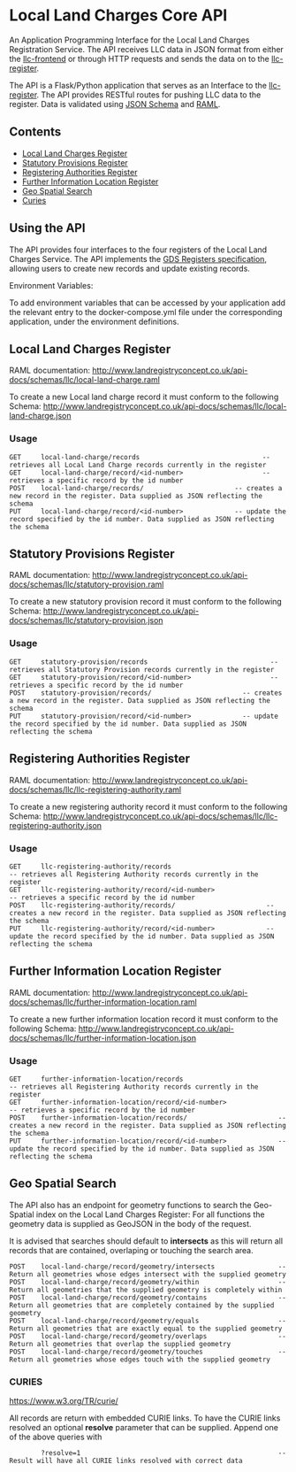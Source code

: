 # Local Land Charges Core API

An Application Programming Interface for the Local Land Charges Registration Service. The API receives LLC data in JSON format from either the [llc-frontend]() or through HTTP requests and sends the data on to the [llc-register]().

The API is a Flask/Python application that serves as an Interface to the [llc-register](). The API provides RESTful routes for pushing LLC data to the register.
Data is validated using [JSON Schema](http://json-schema.org) and [RAML](http://raml.org).

## Contents
- [Local Land Charges Register](#local-land-charges-register)
- [Statutory Provisions Register](#statutory-provisions-register)
- [Registering Authorities Register](#registering-authorities-register)
- [Further Information Location Register](#further-information-location-register)
- [Geo Spatial Search](#geo-spatial-search)
- [Curies](#curies)


## Using the API

The API provides four interfaces to the four registers of the Local Land Charges Service. The API implements the [GDS Registers specification](https://openregister.github.io/specification), allowing users to create new records and update existing records.

Environment Variables:

To add environment variables that can be accessed by your application add the relevant entry to the docker-compose.yml file under the corresponding application, under the environment definitions. 

## Local Land Charges Register

RAML documentation: http://www.landregistryconcept.co.uk/api-docs/schemas/llc/local-land-charge.raml

To create a new Local land charge record it must conform to the following Schema: http://www.landregistryconcept.co.uk/api-docs/schemas/llc/local-land-charge.json

### Usage

```
GET     local-land-charge/records                               -- retrieves all Local Land Charge records currently in the register
GET     local-land-charge/record/<id-number>                    -- retrieves a specific record by the id number
POST    local-land-charge/records/                       -- creates a new record in the register. Data supplied as JSON reflecting the schema
PUT     local-land-charge/record/<id-number>             -- update the record specified by the id number. Data supplied as JSON reflecting the schema
```


## Statutory Provisions Register

RAML documentation: http://www.landregistryconcept.co.uk/api-docs/schemas/llc/statutory-provision.raml

To create a new statutory provision record it must conform to the following Schema: http://www.landregistryconcept.co.uk/api-docs/schemas/llc/statutory-provision.json

### Usage

```
GET     statutory-provision/records                               -- retrieves all Statutory Provision records currently in the register
GET     statutory-provision/record/<id-number>                    -- retrieves a specific record by the id number
POST    statutory-provision/records/                       -- creates a new record in the register. Data supplied as JSON reflecting the schema
PUT     statutory-provision/record/<id-number>             -- update the record specified by the id number. Data supplied as JSON reflecting the schema
```


## Registering Authorities Register

RAML documentation: http://www.landregistryconcept.co.uk/api-docs/schemas/llc/llc-registering-authority.raml

To create a new registering authority record it must conform to the following Schema: http://www.landregistryconcept.co.uk/api-docs/schemas/llc/llc-registering-authority.json

### Usage

```
GET     llc-registering-authority/records                               -- retrieves all Registering Authority records currently in the register
GET     llc-registering-authority/record/<id-number>                    -- retrieves a specific record by the id number
POST    llc-registering-authority/records/                       -- creates a new record in the register. Data supplied as JSON reflecting the schema
PUT     llc-registering-authority/record/<id-number>             -- update the record specified by the id number. Data supplied as JSON reflecting the schema
```


## Further Information Location Register

RAML documentation: http://www.landregistryconcept.co.uk/api-docs/schemas/llc/further-information-location.raml

To create a new further information location record it must conform to the following Schema: http://www.landregistryconcept.co.uk/api-docs/schemas/llc/further-information-location.json

### Usage

```
GET     further-information-location/records                               -- retrieves all Registering Authority records currently in the register
GET     further-information-location/record/<id-number>                    -- retrieves a specific record by the id number
POST    further-information-location/records/                       -- creates a new record in the register. Data supplied as JSON reflecting the schema
PUT     further-information-location/record/<id-number>             -- update the record specified by the id number. Data supplied as JSON reflecting the schema
```


## Geo Spatial Search

The API also has an endpoint for geometry functions to search the Geo-Spatial index on the Local Land Charges Register:
For all functions the geometry data is supplied as GeoJSON in the body of the request.

It is advised that searches should default to **intersects** as this will return all records that are contained, overlaping or touching the search area.

```
POST    local-land-charge/record/geometry/intersects                -- Return all geometries whose edges intersect with the supplied geometry
POST    local-land-charge/record/geometry/within                    -- Return all geometries that the supplied geometry is completely within
POST    local-land-charge/record/geometry/contains                  -- Return all geometries that are completely contained by the supplied geometry
POST    local-land-charge/record/geometry/equals                    -- Return all geometries that are exactly equal to the supplied geometry
POST    local-land-charge/record/geometry/overlaps                  -- Return all geometries that overlap the supplied geometry
POST    local-land-charge/record/geometry/touches                   -- Return all geometries whose edges touch with the supplied geometry
```



### CURIES

https://www.w3.org/TR/curie/

All records are return with embedded CURIE links. To have the CURIE links resolved an optional **resolve** parameter that can be supplied.
Append one of the above queries with

```
        ?resolve=1                                                  -- Result will have all CURIE links resolved with correct data

```
